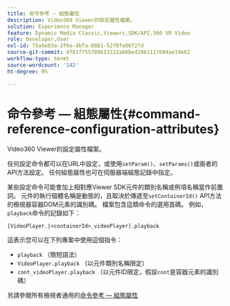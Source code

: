 ```yaml
---
title: 命令參考 — 組態屬性
description: Video360 Viewer的設定屬性檔案。
solution: Experience Manager
feature: Dynamic Media Classic,Viewers,SDK/API,360 VR Video
role: Developer,User
exl-id: 75a9e83a-2f6e-4bfa-8881-52f8fe06f2fd
source-git-commit: 4f81f755789613222a66bed2961117604ae19e62
workflow-type: tm+mt
source-wordcount: '142'
ht-degree: 0%

---
```


# 命令參考 — 組態屬性{#command-reference-configuration-attributes}

Video360 Viewer的設定屬性檔案。

任何設定命令都可以在URL中設定，或使用`setParam()`、`setParams()`或兩者的API方法設定。 任何組態屬性也可在伺服器端組態記錄中指定。

某些設定命令可能會加上相對應Viewer SDK元件的類別名稱或例項名稱當作前置詞。 元件的執行個體名稱是動態的，且取決於傳遞至`setContainerId()` API方法的檢視器容器DOM元素的識別碼。 檔案包含這類命令的選用首碼。 例如，`playback`命令的記錄如下：

`[VideoPlayer.|<containerId>_videoPlayer].playback`

這表示您可以在下列專案中使用這個指令：

* `playback` （簡短語法）
* `VideoPlayer.playback` （以元件類別名稱限定）
* `cont_videoPlayer.playback` （以元件ID限定，假設`cont`是容器元素的識別碼）

另請參閱所有檢視者通用的[命令參考 — 組態屬性](../../../r-html5-viewer-20-cmdref-configattrib/r-html5-viewer-20-cmdref-configattrib.md#concept-850e0f2c49b949deb7cfbfd330d329bd)
